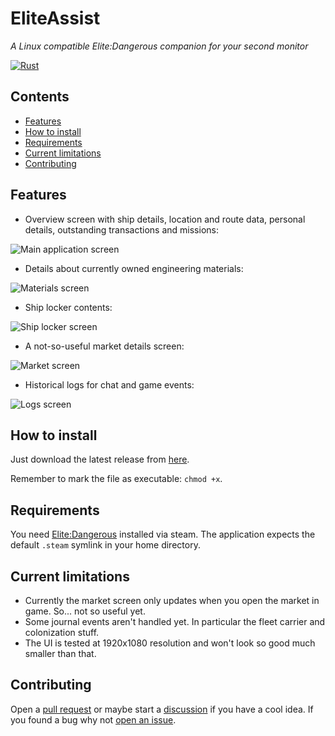 # EliteAssist
_A Linux compatible Elite:Dangerous companion for your second monitor_

[![Rust](https://github.com/adam-drewery/EliteAssist/actions/workflows/pipeline.yml/badge.svg)](https://github.com/adam-drewery/EliteAssist/actions/workflows/pipeline.yml)

## Contents

- [Features](#features)
- [How to install](#how-to-install)
- [Requirements](#requirements)
- [Current limitations](#current-limitations)
- [Contributing](#contributing)

## Features

- Overview screen with ship details, location and route data, personal details, outstanding transactions and missions:

![Main application screen](docs/main_screen.png)

- Details about currently owned engineering materials:

![Materials screen](docs/materials_screen.png)

- Ship locker contents:

![Ship locker screen](docs/ship_locker_screen.png)

- A not-so-useful market details screen:

![Market screen](docs/market_screen.png)

- Historical logs for chat and game events:

![Logs screen](docs/log_screen.png)

## How to install

Just download the latest release from [here](https://github.com/adam-drewery/EliteAssist/tags).

Remember to mark the file as executable: `chmod +x`.

## Requirements

You need [Elite:Dangerous](https://store.steampowered.com/app/359320/Elite_Dangerous/) installed via steam. The application expects the default `.steam` symlink in your home directory.

## Current limitations

- Currently the market screen only updates when you open the market in game. So... not so useful yet.
- Some journal events aren't handled yet. In particular the fleet carrier and colonization stuff.
- The UI is tested at 1920x1080 resolution and won't look so good much smaller than that.

## Contributing

Open a [pull request](https://github.com/adam-drewery/EliteAssist/pulls) or maybe start a [discussion](https://github.com/adam-drewery/EliteAssist/discussions) if you have a cool idea. If you found a bug why not [open an issue](https://github.com/adam-drewery/EliteAssist/issues).